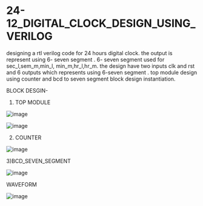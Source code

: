 # 24-12_DIGITAL_CLOCK_DESIGN_USING_VERILOG
designing a rtl verilog code for 24 hours digital clock. the output is represent using 6- seven segment . 6- seven segment used for sec_l,sem_m,min_l, min_m,hr_l,hr_m.  the design have two inputs clk and rst and 6 outputs which represents using  6-seven segment . top module design using counter and bcd to seven segment block design instantiation.  


BLOCK DESGIN-
1) TOP MODULE

![image](https://user-images.githubusercontent.com/72481400/110235652-5af7be80-7f57-11eb-917f-3c048459f152.png)


![image](https://user-images.githubusercontent.com/72481400/110235662-65b25380-7f57-11eb-96f8-d476aa8558f4.png)




2) COUNTER

![image](https://user-images.githubusercontent.com/72481400/110235641-4b787580-7f57-11eb-9fb3-ecd09ce00073.png)



3)BCD_SEVEN_SEGMENT

![image](https://user-images.githubusercontent.com/72481400/110235510-61d20180-7f56-11eb-8f6e-6c1614faf881.png)



WAVEFORM


![image](https://user-images.githubusercontent.com/72481400/110235698-7b277d80-7f57-11eb-8161-44a8eddbf0f4.png)




